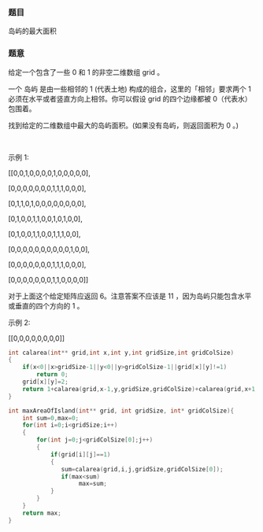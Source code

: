 ### 题目
岛屿的最大面积

### 题意
给定一个包含了一些 0 和 1 的非空二维数组 grid 。

一个 岛屿 是由一些相邻的 1 (代表土地) 构成的组合，这里的「相邻」要求两个 1 必须在水平或者竖直方向上相邻。你可以假设 grid 的四个边缘都被 0（代表水）包围着。

找到给定的二维数组中最大的岛屿面积。(如果没有岛屿，则返回面积为 0 。)

 

示例 1:

[[0,0,1,0,0,0,0,1,0,0,0,0,0],

 [0,0,0,0,0,0,0,1,1,1,0,0,0],
 
 [0,1,1,0,1,0,0,0,0,0,0,0,0],
 
 [0,1,0,0,1,1,0,0,1,0,1,0,0],
 
 [0,1,0,0,1,1,0,0,1,1,1,0,0],
 
 [0,0,0,0,0,0,0,0,0,0,1,0,0],
 
 [0,0,0,0,0,0,0,1,1,1,0,0,0],
 
 [0,0,0,0,0,0,0,1,1,0,0,0,0]]
 
对于上面这个给定矩阵应返回 6。注意答案不应该是 11 ，因为岛屿只能包含水平或垂直的四个方向的 1 。

示例 2:

[[0,0,0,0,0,0,0,0]]

~~~ c
int calarea(int** grid,int x,int y,int gridSize,int gridColSize)
{
    if(x<0||x>gridSize-1||y<0||y>gridColSize-1||grid[x][y]!=1)
        return 0;
    grid[x][y]=2;
    return 1+calarea(grid,x-1,y,gridSize,gridColSize)+calarea(grid,x+1,y,gridSize,gridColSize)+calarea(grid,x,y+1,gridSize,gridColSize)+calarea(grid,x,y-1,gridSize,gridColSize);
}

int maxAreaOfIsland(int** grid, int gridSize, int* gridColSize){
    int sum=0,max=0;
    for(int i=0;i<gridSize;i++)
    {
        for(int j=0;j<gridColSize[0];j++)
        {
            if(grid[i][j]==1)
            {
               sum=calarea(grid,i,j,gridSize,gridColSize[0]);
               if(max<sum)
                    max=sum;
            }
        }
    }
    return max;
}
~~~
